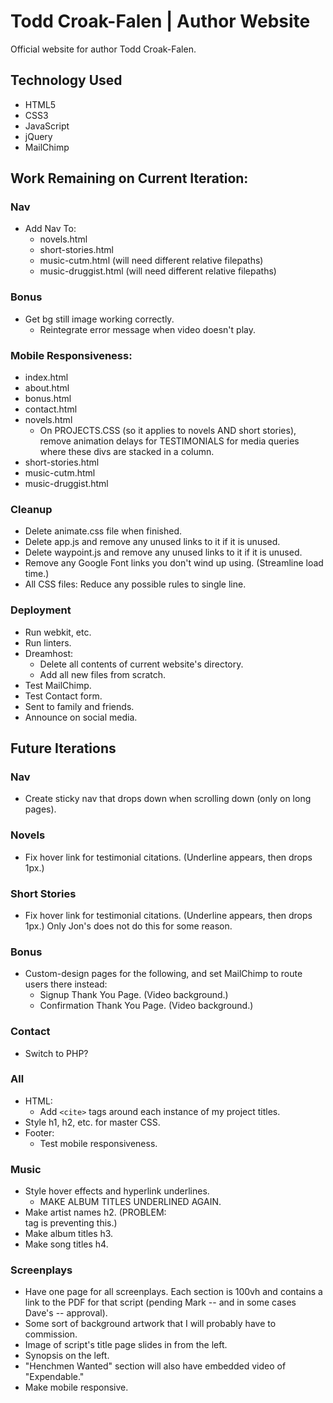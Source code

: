 # Todd Croak-Falen | Author Website
Official website for author Todd Croak-Falen.

## Technology Used

- HTML5
- CSS3
- JavaScript
- jQuery
- MailChimp

## Work Remaining on Current Iteration:

### Nav

- Add Nav To:
  - novels.html
  - short-stories.html
  - music-cutm.html (will need different relative filepaths)
  - music-druggist.html (will need different relative filepaths)

### Bonus

- Get bg still image working correctly.
  - Reintegrate error message when video doesn't play.

### Mobile Responsiveness:

- index.html
- about.html
- bonus.html
- contact.html
- novels.html
  - On PROJECTS.CSS (so it applies to novels AND short stories), remove animation delays for TESTIMONIALS for media queries where these divs are stacked in a column.
- short-stories.html
- music-cutm.html
- music-druggist.html

### Cleanup

- Delete animate.css file when finished.
- Delete app.js and remove any unused links to it if it is unused.
- Delete waypoint.js and remove any unused links to it if it is unused.
- Remove any Google Font links you don't wind up using. (Streamline load time.)
- All CSS files: Reduce any possible rules to single line.

### Deployment

- Run webkit, etc.
- Run linters.
- Dreamhost:
  - Delete all contents of current website's directory.
  - Add all new files from scratch.
- Test MailChimp.
- Test Contact form.
- Sent to family and friends.
- Announce on social media.

## Future Iterations

### Nav

- Create sticky nav that drops down when scrolling down (only on long pages).

### Novels

- Fix hover link for testimonial citations. (Underline appears, then drops 1px.)

### Short Stories

- Fix hover link for testimonial citations. (Underline appears, then drops 1px.) Only Jon's does not do this for some reason.

### Bonus

- Custom-design pages for the following, and set MailChimp to route users there instead:
  - Signup Thank You Page. (Video background.)
  - Confirmation Thank You Page. (Video background.)

### Contact

- Switch to PHP?

### All

- HTML:
  - Add `<cite>` tags around each instance of my project titles.
- Style h1, h2, etc. for master CSS.
- Footer:
  - Test mobile responsiveness.

### Music

- Style hover effects and hyperlink underlines.
  - MAKE ALBUM TITLES UNDERLINED AGAIN.
- Make artist names h2. (PROBLEM: <summary> tag is preventing this.)
- Make album titles h3.
- Make song titles h4.

### Screenplays

- Have one page for all screenplays. Each section is 100vh and contains a link to the PDF for that script (pending Mark -- and in some cases Dave's -- approval).
- Some sort of background artwork that I will probably have to commission.
- Image of script's title page slides in from the left.
- Synopsis on the left.
- "Henchmen Wanted" section will also have embedded video of "Expendable."
- Make mobile responsive.